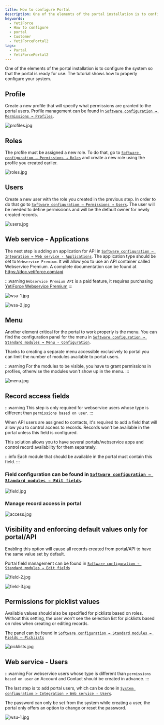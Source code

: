 ```yaml
---
title: How to configure Portal
description: One of the elements of the portal installation is to configure the system so that the portal is ready for use.
keywords:
  - YetiForce
  - How to configure
  - portal
  - Customer
  - YetiForcePortal2
tags:
  - Portal
  - YetiForcePortal2
---
```


One of the elements of the portal installation is to configure the system so that the portal is ready for use. The tutorial shows how to properly configure your system.

## Profile

Create a new profile that will specify what permissions are granted to the portal users. Profile management can be found in [`Software configuration → Permissions → Profiles`](/administrator-guides/permissions/profiles/).

![profiles.jpg](profiles.jpg)

## Roles

The profile must be assigned a new role. To do that, go to [`Software configuration → Permissions → Roles`](/administrator-guides/permissions/roles/) and create a new role using the profile you created earlier.

![roles.jpg](roles.jpg)

## Users

Create a new user with the role you created in the previous step. In order to do that go to [`Software configuration → Permissions → Users`](/administrator-guides/permissions/users/). The user will be needed to define permissions and will be the default owner for newly created records.

![users.jpg](users.jpg)

## Web service - Applications

The next step is adding an application for API in [`Software configuration → Integration → Web service - Applications`](/administrator-guides/integration/webservice-apps/). The application type should be set to `Webservice Premium`. It will allow you to use an API container called Webservice Premium. A complete documentation can be found at https://doc.yetiforce.com/api

:::warning
`Webservice Premium API` is a paid feature, it requires purchasing [YetiForce Webservice Premium](https://yetiforce.com/en/yetiforce-webservice-premium)
:::

![wsa-1.jpg](wsa-1.jpg)

![wsa-2.jpg](wsa-2.jpg)

## Menu

Another element critical for the portal to work properly is the menu. You can find the configuration panel for the menu in [`Software configuration → Standard modules → Menu - Configuration`](/administrator-guides/standard-modules/menu/).

Thanks to creating a separate menu accessible exclusively to portal you can limit the number of modules available to portal users.

:::warning
For the modules to be visible, you have to grant permissions in profiles, otherwise the modules won't show up in the menu.
:::

![menu.jpg](menu.jpg)

## Record access fields

:::warning
This step is only required for webservice users whose type is different than `permissions based on user`.
:::

When API users are assigned to contacts, it's required to add a field that will allow you to control access to records. Records won't be available in the portal unless this field is configured.

This solution allows you to have several portals/webservice apps and control record availability for them separately.

:::info
Each module that should be available in the portal must contain this field.
:::

### Field configuration can be found in [`Software configuration → Standard modules → Edit fields`](/administrator-guides/standard-modules/edit-fields/).

![field.jpg](field.jpg)

### Manage record access in portal

![access.jpg](access.jpg)

## Visibility and enforcing default values only for portal/API

Enabling this option will cause all records created from portal/API to have the same value set by default.

Portal field management can be found in [`Software configuration → Standard modules → Edit fields`](/administrator-guides/standard-modules/edit-fields/)

![field-2.jpg](field-2.jpg)

![field-3.jpg](field-3.jpg)

## Permissions for picklist values

Available values should also be specified for picklists based on roles. Without this setting, the user won't see the selection list for picklists based on roles when creating or editing records.

The panel can be found in [`Software configuration → Standard modules → Fields – Picklists`](/administrator-guides/standard-modules/fields-picklists/)

![picklists.jpg](picklists.jpg)

## Web service - Users

:::warning
For webservice users whose type is different than `permissions based on user` an Account and Contact should be created in advance.
:::

The last step is to add portal users, which can be done in [`System configuration > Integration > Web service - Users`](/administrator-guides/integration/webservice-users/).

The password can only be set from the system while creating a user, the portal only offers an option to change or reset the password.

![wsu-1.jpg](wsu-1.jpg)
